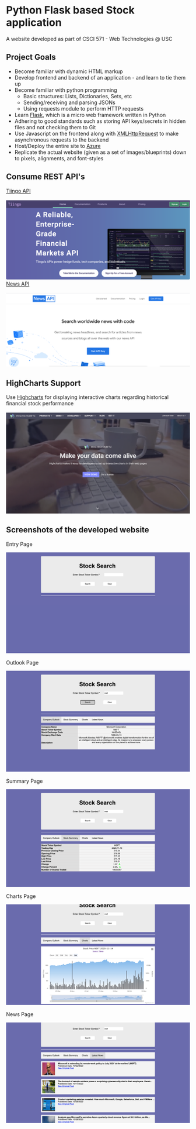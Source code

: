 # Python Flask based Stock application

A website developed as part of CSCI 571 - Web Technologies @ USC

<h2>Project Goals</h2>
<ul>
  <li>Become familiar with dynamic HTML markup</li>
  <li>Develop frontend and backend of an application - and learn to tie them up</li>
  <li>
    Become familiar with python programming
    <ul>
      <li>Basic structures: Lists, Dictionaries, Sets, etc</li>
      <li>Sending/receiving and parsing JSONs</li>
      <li>Using requests module to perform HTTP requests</li>
    </ul>
  </li>
  <li>Learn <a href="https://flask.palletsprojects.com/">Flask</a>, which is a micro web framework written in Python</li>
  <li>Adhering to good standards such as storing API keys/secrets in hidden files and not checking them to Git</li>
  <li>Use Javascript on the frontend along with <a href="https://developer.mozilla.org/en-US/docs/Web/API/XMLHttpRequest">XMLHttpRequest</a> to make asynchronous requests to the backend</li>
  <li>Host/Deploy the entire site to <a href="https://azure.microsoft.com/en-us/">Azure</a></li>
  <li>Replicate the actual website (given as a set of images/blueprints) down to pixels, alignments, and font-styles</li>
</ul>

<h2>Consume REST API's</h2>
<a href="https://api.tiingo.com/">Tiingo API</a><br/><br/>
<img src="tiingo.png"/><br/>
<a href="https://newsapi.org/">News API</a><br/><br/>
<img src="news.png"/><br/>

<h2>HighCharts Support</h2>
Use <a href="https://www.highcharts.com/">Highcharts</a> for displaying interactive charts regarding historical financial stock performance<br/><br/>
<img src="highcharts.png"/><br/>
        
<h2>Screenshots of the developed website</h2>
<p>Entry Page</p>
<img src="entry.png"/>
<p>Outlook Page</p>
<img src="outlook.png"/>
<p>Summary Page</p>
<img src="summary.png"/>
<p>Charts Page</p>
<img src="charts.png"/>
<p>News Page</p>
<img src="news-tab.png"/>
